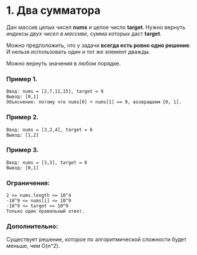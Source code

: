 # 1. Два сумматора

Дан массив целых чисел **nums** и целое число **target**.
Нужно вернуть *индексы двух чисел в массиве*, сумма которых даст **target**.

Можно предположить, что у задачи **всегда есть ровно одно решение**.
И нельзя использовать один и тот же элемент дважды.

Можно вернуть значения в любом порядке.

### Пример 1.
```
Ввод: nums = [2,7,11,15], target = 9
Вывод: [0,1]
Объяснение: потому что nums[0] + nums[1] == 9, возвращаем [0, 1].
```
### Пример 2.
```
Ввод: nums = [3,2,4], target = 6
Вывод: [1,2]
```
### Пример 3.
```
Ввод: nums = [3,3], target = 6
Вывод: [0,1]
```
### Ограничения:
```
2 <= nums.length <= 10^4
-10^9 <= nums[i] <= 10^9
-10^9 <= target <= 10^9
Только один правильный ответ.
```
### Дополнительно:
Существует решение, которое по алгоритмической сложности будет меньше, чем O(n^2).